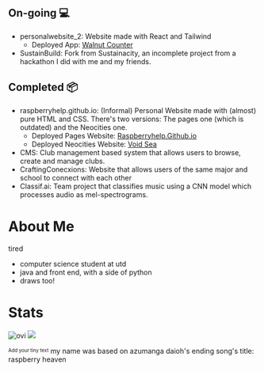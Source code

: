 ## On-going 💻
- personalwebsite_2: Website made with React and Tailwind
    - Deployed App: [Walnut Counter](https://personalwebsite-2.vercel.app/)
- SustainBuild: Fork from Sustainacity, an incomplete project from a hackathon I did with me and my friends.

## Completed 📦
- raspberryhelp.github.io: (Informal) Personal Website made with (almost) pure HTML and CSS. There's two versions: The pages one (which is outdated) and the Neocities one. 
    - Deployed Pages Website: [Raspberryhelp.Github.io](https://raspberryhelp.github.io/)
    - Deployed Neocities Website: [Void Sea](https://redcamel.neocities.org/)
- CMS: Club management based system that allows users to browse, create and manage clubs.
- CraftingConecxions: Website that allows users of the same major and school to connect with each other
- Classif.ai: Team project that classifies music using a CNN model which processes audio as mel-spectrograms.

# About Me 
tired

- computer science student at utd
- java and front end, with a side of python
- draws too!

# Stats
<img src="https://github-readme-stats.vercel.app/api/top-langs?username=raspberryhelp&show_icons=true&locale=en&layout=compact&theme=chartreuse-dark" alt="ovi" />
<img src="http://estruyf-github.azurewebsites.net/api/VisitorHit?user=raspberryhelp&repo=raspberryhelp&countColorcountColor&countColor=%237B1E7B"/>

<sup><sub>Add your tiny text</sub></sup>  my name was based on azumanga daioh's ending song's title: raspberry heaven
